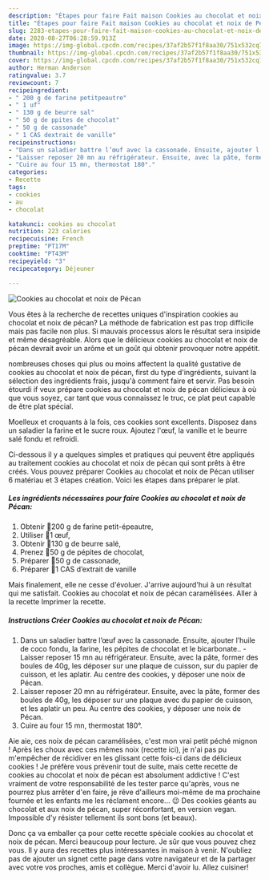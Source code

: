 ```yaml
---
description: "Étapes pour faire Fait maison Cookies au chocolat et noix de Pécan"
title: "Étapes pour faire Fait maison Cookies au chocolat et noix de Pécan"
slug: 2283-etapes-pour-faire-fait-maison-cookies-au-chocolat-et-noix-de-pecan
date: 2020-08-27T06:28:59.913Z
image: https://img-global.cpcdn.com/recipes/37af2b57f1f8aa30/751x532cq70/cookies-au-chocolat-et-noix-de-pecan-photo-principale-de-la-recette.jpg
thumbnail: https://img-global.cpcdn.com/recipes/37af2b57f1f8aa30/751x532cq70/cookies-au-chocolat-et-noix-de-pecan-photo-principale-de-la-recette.jpg
cover: https://img-global.cpcdn.com/recipes/37af2b57f1f8aa30/751x532cq70/cookies-au-chocolat-et-noix-de-pecan-photo-principale-de-la-recette.jpg
author: Herman Anderson
ratingvalue: 3.7
reviewcount: 7
recipeingredient:
- " 200 g de farine petitpeautre"
- " 1 uf"
- " 130 g de beurre sal"
- " 50 g de ppites de chocolat"
- " 50 g de cassonade"
- " 1 CAS dextrait de vanille"
recipeinstructions:
- "Dans un saladier battre l’œuf avec la cassonade. Ensuite, ajouter l’huile de coco fondu, la farine, les pépites de chocolat et le bicarbonate.. Laisser reposer 15 mn au réfrigérateur. Ensuite, avec la pâte, former des boules de 40g, les déposer sur une plaque de cuisson, sur du papier de cuisson, et les aplatir. Au centre des cookies, y déposer une noix de Pécan."
- "Laisser reposer 20 mn au réfrigérateur. Ensuite, avec la pâte, former des boules de 40g, les déposer sur une plaque avec du papier de cuisson, et les aplatir un peu. Au centre des cookies, y déposer une noix de Pécan."
- "Cuire au four 15 mn, thermostat 180°."
categories:
- Recette
tags:
- cookies
- au
- chocolat

katakunci: cookies au chocolat 
nutrition: 223 calories
recipecuisine: French
preptime: "PT17M"
cooktime: "PT43M"
recipeyield: "3"
recipecategory: Déjeuner

---
```



![Cookies au chocolat et noix de Pécan](https://img-global.cpcdn.com/recipes/37af2b57f1f8aa30/751x532cq70/cookies-au-chocolat-et-noix-de-pecan-photo-principale-de-la-recette.jpg)

Vous êtes à la recherche de recettes uniques d'inspiration cookies au chocolat et noix de pécan? La méthode de fabrication est pas trop difficile mais pas facile non plus. Si mauvais processus alors le résultat sera insipide et même désagréable. Alors que le délicieux cookies au chocolat et noix de pécan devrait avoir un arôme et un goût qui obtenir provoquer notre appétit.

nombreuses choses qui plus ou moins affectent la qualité gustative de cookies au chocolat et noix de pécan, first du type d'ingrédients, suivant la sélection des ingrédients frais, jusqu'à comment faire et servir. Pas besoin étourdi if veux prépare cookies au chocolat et noix de pécan délicieux à où que vous soyez, car tant que vous connaissez le truc, ce plat peut capable de être plat spécial.

Moelleux et croquants à la fois, ces cookies sont excellents. Disposez dans un saladier la farine et le sucre roux. Ajoutez l&#39;œuf, la vanille et le beurre salé fondu et refroidi.


Ci-dessous il y a quelques simples et pratiques qui peuvent être appliqués au traitement cookies au chocolat et noix de pécan qui sont prêts à être créés. Vous pouvez préparer Cookies au chocolat et noix de Pécan utiliser 6 matériau et 3 étapes création. Voici les étapes dans préparer le plat.

<!--inarticleads1-->

##### Les ingrédients nécessaires pour faire Cookies au chocolat et noix de Pécan:

1. Obtenir  🔸200 g de farine petit-épeautre,
1. Utiliser  🔸1 œuf,
1. Obtenir  🔸130 g de beurre salé,
1. Prenez  🔸50 g de pépites de chocolat,
1. Préparer  🔸50 g de cassonade,
1. Préparer  🔸1 CAS d’extrait de vanille


Mais finalement, elle ne cesse d&#39;évoluer. J&#39;arrive aujourd&#39;hui à un résultat qui me satisfait. Cookies au chocolat et noix de pécan caramélisées. Aller à la recette Imprimer la recette. 

<!--inarticleads2-->

##### Instructions Créer Cookies au chocolat et noix de Pécan:

1. Dans un saladier battre l’œuf avec la cassonade. Ensuite, ajouter l’huile de coco fondu, la farine, les pépites de chocolat et le bicarbonate.. - Laisser reposer 15 mn au réfrigérateur. Ensuite, avec la pâte, former des boules de 40g, les déposer sur une plaque de cuisson, sur du papier de cuisson, et les aplatir. Au centre des cookies, y déposer une noix de Pécan.
1. Laisser reposer 20 mn au réfrigérateur. Ensuite, avec la pâte, former des boules de 40g, les déposer sur une plaque avec du papier de cuisson, et les aplatir un peu. Au centre des cookies, y déposer une noix de Pécan.
1. Cuire au four 15 mn, thermostat 180°.


Aie aie, ces noix de pécan caramélisées, c&#39;est mon vrai petit péché mignon ! Après les choux avec ces mêmes noix (recette ici), je n&#39;ai pas pu m&#39;empêcher de récidiver en les glissant cette fois-ci dans de délicieux cookies ! Je préfère vous prévenir tout de suite, mais cette recette de cookies au chocolat et noix de pécan est absolument addictive ! C&#39;est vraiment de votre responsabilité de les tester parce qu&#39;après, vous ne pourrez plus arrêter d&#39;en faire, je rêve d&#39;ailleurs moi-même de ma prochaine fournée et les enfants me les réclament encore… 😉 Des cookies géants au chocolat et aux noix de pécan, super réconfortant, en version vegan. Impossible d&#39;y résister tellement ils sont bons (et beaux). 


Donc ça va emballer ça pour cette recette spéciale cookies au chocolat et noix de pécan. Merci beaucoup pour lecture. Je sûr que vous pouvez chez vous. Il y aura des recettes plus  intéressantes in maison à venir. N'oubliez pas de ajouter un signet cette page dans votre navigateur et de la partager avec votre vos proches, amis et collègue. Merci d'avoir lu. Allez cuisiner!
